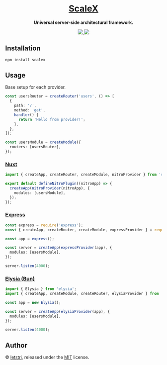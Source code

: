 <h1 align="center">
  <a href="https://scalex.letstri.dev" alt="ScaleX site">ScaleX</a>
</h1>
<p align="center">
  <strong>Universal server-side architectural framework.</strong>
</p>
<p align="center">
  <a href="https://www.npmjs.com/package/scalex">
    <img src="https://img.shields.io/npm/v/scalex.svg">
  </a>
  <a href="https://scalex.letstri.dev">
    <img src="https://img.shields.io/badge/you_want-this-blue">
  </a>
</p>

## Installation

```bash
npm install scalex
```

## Usage

Base setup for each provider.

```ts
const usersRouter = createRouter('users', () => [
  {
    path: '/',
    method: 'get',
    handler() {
      return 'Hello from provider!';
    },
  },
]);

const usersModule = createModule({
  routers: [usersRouter],
});
```

### [Nuxt](https://github.com/letstri/scalex/tree/main/examples/nuxt)

```ts
import { createApp, createRouter, createModule, nitroProvider } from 'scalex';

export default defineNitroPlugin((nitroApp) => {
  createApp(nitroProvider(nitroApp), {
    modules: [usersModule],
  });
});
```

### [Express](https://github.com/letstri/scalex/tree/main/examples/express)

```ts
const express = require('express');
const { createApp, createRouter, createModule, expressProvider } = require('scalex');

const app = express();

const server = createApp(expressProvider(app), {
  modules: [usersModule],
});

server.listen(4000);
```

### [Elysia (Bun)](https://github.com/letstri/scalex/tree/main/examples/elysia)

```ts
import { Elysia } from 'elysia';
import { createApp, createModule, createRouter, elysiaProvider } from 'scalex';

const app = new Elysia();

const server = createApp(elysiaProvider(app), {
  modules: [usersModule],
});

server.listen(4000);
```

## Author

© [letstri](https://letstri.dev), released under the [MIT](https://github.com/letstri/scalex/blob/main/LICENSE) license.
